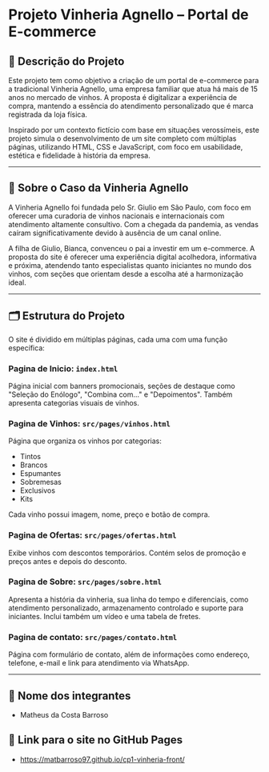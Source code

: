 # Projeto Vinheria Agnello – Portal de E-commerce

## 📝 Descrição do Projeto

Este projeto tem como objetivo a criação de um portal de e-commerce para a tradicional Vinheria Agnello, uma empresa familiar que atua há mais de 15 anos no mercado de vinhos. A proposta é digitalizar a experiência de compra, mantendo a essência do atendimento personalizado que é marca registrada da loja física.

Inspirado por um contexto fictício com base em situações verossímeis, este projeto simula o desenvolvimento de um site completo com múltiplas páginas, utilizando HTML, CSS e JavaScript, com foco em usabilidade, estética e fidelidade à história da empresa.

---

## 🍷 Sobre o Caso da Vinheria Agnello

A Vinheria Agnello foi fundada pelo Sr. Giulio em São Paulo, com foco em oferecer uma curadoria de vinhos nacionais e internacionais com atendimento altamente consultivo. Com a chegada da pandemia, as vendas caíram significativamente devido à ausência de um canal online. 

A filha de Giulio, Bianca, convenceu o pai a investir em um e-commerce. A proposta do site é oferecer uma experiência digital acolhedora, informativa e próxima, atendendo tanto especialistas quanto iniciantes no mundo dos vinhos, com seções que orientam desde a escolha até a harmonização ideal.

---

## 🗂️ Estrutura do Projeto

O site é dividido em múltiplas páginas, cada uma com uma função específica:

### Pagina de Inicio: `index.html`
Página inicial com banners promocionais, seções de destaque como "Seleção do Enólogo", "Combina com..." e "Depoimentos". Também apresenta categorias visuais de vinhos.

### Pagina de Vinhos: `src/pages/vinhos.html`
Página que organiza os vinhos por categorias:
- Tintos
- Brancos
- Espumantes
- Sobremesas
- Exclusivos
- Kits

Cada vinho possui imagem, nome, preço e botão de compra.

### Pagina de Ofertas: `src/pages/ofertas.html`
Exibe vinhos com descontos temporários. Contém selos de promoção e preços antes e depois do desconto.

### Pagina de Sobre: `src/pages/sobre.html`
Apresenta a história da vinheria, sua linha do tempo e diferenciais, como atendimento personalizado, armazenamento controlado e suporte para iniciantes. Inclui também um vídeo e uma tabela de fretes.

### Pagina de contato: `src/pages/contato.html`
Página com formulário de contato, além de informações como endereço, telefone, e-mail e link para atendimento via WhatsApp.

---

## 👥 Nome dos integrantes
- Matheus da Costa Barroso

## 🔗 Link para o site no GitHub Pages
- https://matbarroso97.github.io/cp1-vinheria-front/
